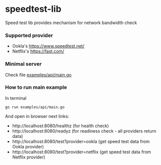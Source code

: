 # speedtest-lib

Speed test lib provides mechanism for network bandwidth check

### Supported provider

* Ookla's https://www.speedtest.net/
* Netflix's https://fast.com/

### Minimal server

Check file [examples/api/main.go](./examples/api/main.go)

### How to run main example

In terminal

```shell
go run examples/api/main.go
```

And open in browser next links:

* http://localhost:8080/healthz (for health check)
* http://localhost:8080/readyz (for readiness check - all providers return data)
* http://localhost:8080/test?provider=ookla (get speed test data from Ookla provider)
* http://localhost:8080/test?provider=netflix (get speed test data from Netflix provider)
